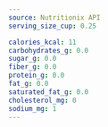 ```yaml
---
source: Nutritionix API
serving_size_cup: 0.25

calories_kcal: 11
carbohydrates_g: 0.0
sugar_g: 0.0
fiber_g: 0.0
protein_g: 0.0
fat_g: 0.0
saturated_fat_g: 0.0
cholesterol_mg: 0
sodium_mg: 1
---
```


